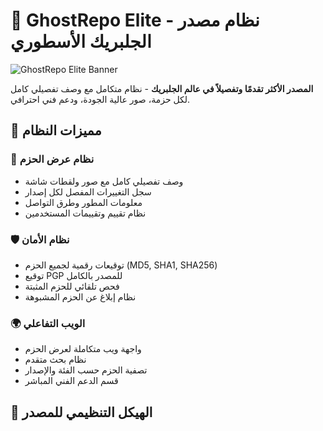 # 👻 GhostRepo Elite - نظام مصدر الجلبريك الأسطوري

![GhostRepo Elite Banner](https://ghostrepo.elite/assets/banner-wide.jpg)

**المصدر الأكثر تقدمًا وتفصيلاً في عالم الجلبريك** - نظام متكامل مع وصف تفصيلي كامل لكل حزمة، صور عالية الجودة، ودعم فني احترافي.

## 🚀 مميزات النظام

### 💎 نظام عرض الحزم
- وصف تفصيلي كامل مع صور ولقطات شاشة
- سجل التغييرات المفصل لكل إصدار
- معلومات المطور وطرق التواصل
- نظام تقييم وتقييمات المستخدمين

### 🛡️ نظام الأمان
- توقيعات رقمية لجميع الحزم (MD5, SHA1, SHA256)
- توقيع PGP للمصدر بالكامل
- فحص تلقائي للحزم المثبتة
- نظام إبلاغ عن الحزم المشبوهة

### 🌍 الويب التفاعلي
- واجهة ويب متكاملة لعرض الحزم
- نظام بحث متقدم
- تصفية الحزم حسب الفئة والإصدار
- قسم الدعم الفني المباشر

## 📂 الهيكل التنظيمي للمصدر
